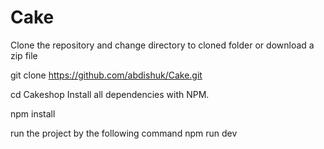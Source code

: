 # Cake

Clone the repository and change directory to cloned folder or download a zip file

git clone https://github.com/abdishuk/Cake.git

cd Cakeshop
Install all dependencies with NPM.

npm install


run the project by the following command
npm run dev
